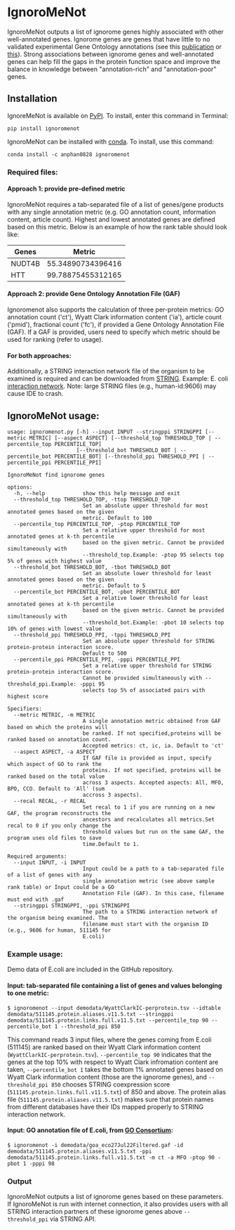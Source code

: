 # IgnoroMeNot
IgnoroMeNot outputs a list of ignorome genes highly associated with other well-annotated genes. Ignorome genes are genes that have little to no validated experimental Gene Ontology annotations (see this [publication](https://doi.org/10.1371/journal.pbio.2006643) or [this](doi:10.1371/journal.pone.0088889)). Strong associations between ignorome genes and well-annotated genes can help fill the gaps in the protein function space and improve the balance in knowledge between "annotation-rich" and "annotation-poor" genes.

## Installation
IgnoreMeNot is available on [PyPI](https://pypi.org/project/ignoromenot/). To install, enter this command in Terminal:

``pip install ignoromenot``

IgnoroMeNot can be installed with [conda](https://anaconda.org/anphan0828/ignoromenot). To install, use this command: 

``conda install -c anphan0828 ignoromenot``

### Required files:
#### Approach 1: provide pre-defined metric
IgnoroMeNot requires a tab-separated file of a list of genes/gene products with any single annotation metric (e.g. GO annotation count, information content, article count). Highest and lowest annotated genes are defined based on this metric. Below is an example of how the rank table should look like:

| Genes  | Metric            |
|--------|-------------------|
| NUDT4B | 55.34890734396416 |
|  HTT   | 99.78875455312165 |

#### Approach 2: provide Gene Ontology Annotation File (GAF)
Ignoromenot also supports the calculation of three per-protein metrics: GO annotation count ('ct'), Wyatt Clark information content ('ia'), article count ('pmid'), fractional count ('fc'), if provided a Gene Ontology Annotation File (GAF). If a GAF is provided, users need to specify which metric should be used for ranking (refer to usage).

#### For both approaches: 
Additionally, a STRING interaction network file of the organism to be examined is required and can be downloaded from [STRING](string-db.org/cgi/download). Example: E. coli [interaction network](https://stringdb-static.org/download/protein.links.full.v11.5/511145.protein.links.full.v11.5.txt.gz). Note: large STRING files (e.g., human-id:9606) may cause IDE to crash.

## IgnoroMeNot usage:
```
usage: ignoromenot.py [-h] --input INPUT --stringppi STRINGPPI [--metric METRIC] [--aspect ASPECT] [--threshold_top THRESHOLD_TOP | --percentile_top PERCENTILE_TOP]
                      [--threshold_bot THRESHOLD_BOT | --percentile_bot PERCENTILE_BOT] [--threshold_ppi THRESHOLD_PPI | --percentile_ppi PERCENTILE_PPI]

IgnoroMeNot find ignorome genes

options:
  -h, --help            show this help message and exit
  --threshold_top THRESHOLD_TOP, -ttop THRESHOLD_TOP
                        Set an absolute upper threshold for most annotated genes based on the given
                        metric. Default to 100
  --percentile_top PERCENTILE_TOP, -ptop PERCENTILE_TOP
                        Set a relative upper threshold for most annotated genes at k-th percentile
                        based on the given metric. Cannot be provided simultaneously with
                        --threshold_top.Example: -ptop 95 selects top 5% of genes with highest value
  --threshold_bot THRESHOLD_BOT, -tbot THRESHOLD_BOT
                        Set an absolute lower threshold for least annotated genes based on the given
                        metric. Default to 5
  --percentile_bot PERCENTILE_BOT, -pbot PERCENTILE_BOT
                        Set a relative lower threshold for least annotated genes at k-th percentile
                        based on the given metric. Cannot be provided simultaneously with
                        --threshold_bot.Example: -pbot 10 selects top 10% of genes with lowest value
  --threshold_ppi THRESHOLD_PPI, -tppi THRESHOLD_PPI
                        Set an absolute upper threshold for STRING protein-protein interaction score.
                        Default to 500
  --percentile_ppi PERCENTILE_PPI, -pppi PERCENTILE_PPI
                        Set a relative upper threshold for STRING protein-protein interaction score.
                        Cannot be provided simultaneously with --threshold_ppi.Example: -pppi 95
                        selects top 5% of associated pairs with highest score

Specifiers:
  --metric METRIC, -m METRIC
                        A single annotation metric obtained from GAF based on which the proteins will
                        be ranked. If not specified,proteins will be ranked based on annotation count.
                        Accepted metrics: ct, ic, ia. Default to 'ct'
  --aspect ASPECT, -a ASPECT
                        If GAF file is provided as input, specify which aspect of GO to rank the
                        proteins. If not specified, proteins will be ranked based on the total value
                        across 3 aspects. Accepted aspects: All, MFO, BPO, CCO. Default to 'All' (sum
                        accross 3 aspects).
  --recal RECAL, -r RECAL
                        Set recal to 1 if you are running on a new GAF, the program reconstructs the
                        ancestors and recalculates all metrics.Set recal to 0 if you only change the
                        threshold values but run on the same GAF, the program uses old files to save
                        time.Default to 1.

Required arguments:
  --input INPUT, -i INPUT
                        Input could be a path to a tab-separated file of a list of genes with any
                        single annotation metric (see above sample rank table) or Input could be a GO
                        Annotation File (GAF). In this case, filename must end with .gaf
  --stringppi STRINGPPI, -ppi STRINGPPI
                        The path to a STRING interaction network of the organism being examined. The
                        filename must start with the organism ID (e.g., 9606 for human, 511145 for
                        E.coli)
```
### Example usage:
Demo data of E.coli are included in the GitHub repository.
#### Input: tab-separated file containing a list of genes and values belonging to one metric:
```$ ignoromenot --input demodata/WyattClarkIC-perprotein.tsv --idtable demodata/511145.protein.aliases.v11.5.txt --stringppi demodata/511145.protein.links.full.v11.5.txt --percentile_top 90 --percentile_bot 1 --threshold_ppi 850```

This command reads 3 input files, where the genes coming from E.coli (511145) are ranked based on their Wyatt Clark information content (```WyattClarkIC-perprotein.tsv```). ```--percentile_top 90``` indicates that the genes at the top 10% with respect to Wyatt Clark infromation content are taken,
```--percentile_bot 1``` takes the bottom 1% annotated genes based on Wyatt Clark information content (those are the ignorome genes), and ```--threshold_ppi 850``` chooses STRING coexpression score (```511145.protein.links.full.v11.5.txt```) of 850 and above. The protein alias file (```511145.protein.aliases.v11.5.txt```) makes sure that protein names from different databases have their IDs mapped properly to STRING interaction network.

#### Input: GO annotation file of E.coli, from [GO Consortium](http://release.geneontology.org/):
```$ ignoromenot -i demodata/goa_eco27Jul22Filtered.gaf -id demodata/511145.protein.aliases.v11.5.txt -ppi demodata/511145.protein.links.full.v11.5.txt -m ct -a MFO -ptop 90 -pbot 1 -pppi 98```


### Output
IgnoroMeNot outputs a list of ignorome genes based on these parameters. If IgnoroMeNot is run with internet connection, it also provides users with all STRING interaction partners of these ignorome genes above ``--threshold_ppi`` via STRING API.
